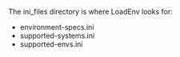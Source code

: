 The ini_files directory is where LoadEnv looks for:
- environment-specs.ini
- supported-systems.ini
- supported-envs.ini
